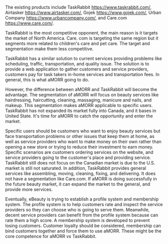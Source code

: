 The existing products include TaskRabbit https://www.taskrabbit.com/, Airtasker https://www.airtasker.com/, Gojek https://www.gojek.com/, Urban Company https://www.urbancompany.com/, and Care.com https://www.care.com/.

TaskRabbit is the most competitive opponent, the main reason is it targets the market of North America. Care. com is targeting the same region but it segments more related to children's care and pet care. The target and segmentation make them less competitive.

TaskRabbit has a similar solution to current services providing problems like scheduling, traffic, transportation, and quality issue. The solution is to provide a web application to gather customers and service providers, customers pay for task takers in-home services and transportation fees. In general, this is what aMORR going to do.   

However, the difference between aMORR and TaskRabbit will become the advantage. The segmentation of aMORR will focus on beauty services like hairdressing, haircutting, cleaning, massaging, manicure and nails, and makeup. This segmentation makes aMORR applicable to specific users. TaskRabbit has not expanded its market fully into Canada, and it bases in United State. It's time for aMORR to catch the opportunity and enter the market. 

Specific users should be customers who want to enjoy beauty services but face transportation problems or other issues that keep them at home, as well as service providers who want to make money on their own rather than opening a new store or trying to reduce their investment to earn money. Specific scenarios are customers ordering services on the website, and service providers going to the customer's place and providing service. TaskRabbit still does not focus on the Canadian market is due to the U.S. market is still not saturated. In addition, TaskRabbit provides general services like assembling, moving, cleaning, fixing, and delivering. It does not have a segmentation like Care.com. If aMORR is doing successfully in the future beauty market, it can expand the market to the general, and provide more services.

Eventually, eBeauty is trying to establish a profile system and membership system. The profile system is to help customers rate and inspect the service providers so they can choose who is going to serve them. Meanwhile, decent service providers can benefit from the profile system because can rate them a high score. A membership system is developed to prevent losing customers. Customer loyalty should be considered, membership can bind customers together and force them to use aMORR. These might be the core competence for aMORR vs TaskRabbit.